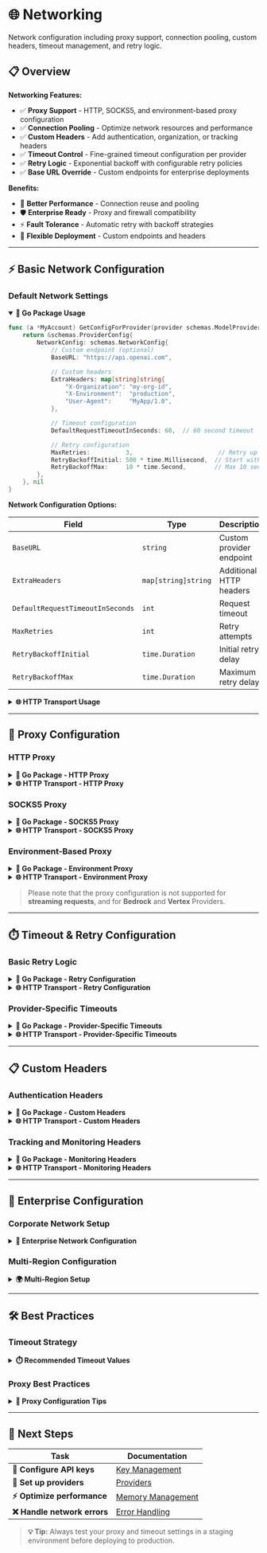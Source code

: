 # 🌐 Networking

Network configuration including proxy support, connection pooling, custom headers, timeout management, and retry logic.

## 📋 Overview

**Networking Features:**

- ✅ **Proxy Support** - HTTP, SOCKS5, and environment-based proxy configuration
- ✅ **Connection Pooling** - Optimize network resources and performance
- ✅ **Custom Headers** - Add authentication, organization, or tracking headers
- ✅ **Timeout Control** - Fine-grained timeout configuration per provider
- ✅ **Retry Logic** - Exponential backoff with configurable retry policies
- ✅ **Base URL Override** - Custom endpoints for enterprise deployments

**Benefits:**

- 🚀 **Better Performance** - Connection reuse and pooling
- 🛡️ **Enterprise Ready** - Proxy and firewall compatibility
- ⚡ **Fault Tolerance** - Automatic retry with backoff strategies
- 🔧 **Flexible Deployment** - Custom endpoints and headers

---

## ⚡ Basic Network Configuration

### Default Network Settings

<details open>
<summary><strong>🔧 Go Package Usage</strong></summary>

```go
func (a *MyAccount) GetConfigForProvider(provider schemas.ModelProvider) (*schemas.ProviderConfig, error) {
    return &schemas.ProviderConfig{
        NetworkConfig: schemas.NetworkConfig{
            // Custom endpoint (optional)
            BaseURL: "https://api.openai.com",

            // Custom headers
            ExtraHeaders: map[string]string{
                "X-Organization": "my-org-id",
                "X-Environment":  "production",
                "User-Agent":     "MyApp/1.0",
            },

            // Timeout configuration
            DefaultRequestTimeoutInSeconds: 60,  // 60 second timeout

            // Retry configuration
            MaxRetries:          3,                        // Retry up to 3 times
            RetryBackoffInitial: 500 * time.Millisecond,  // Start with 500ms
            RetryBackoffMax:     10 * time.Second,        // Max 10 seconds
        },
    }, nil
}
```

**Network Configuration Options:**

| Field                            | Type                | Description              | Default          |
| -------------------------------- | ------------------- | ------------------------ | ---------------- |
| `BaseURL`                        | `string`            | Custom provider endpoint | Provider default |
| `ExtraHeaders`                   | `map[string]string` | Additional HTTP headers  | `{}`             |
| `DefaultRequestTimeoutInSeconds` | `int`               | Request timeout          | `30`             |
| `MaxRetries`                     | `int`               | Retry attempts           | `0`              |
| `RetryBackoffInitial`            | `time.Duration`     | Initial retry delay      | `500ms`          |
| `RetryBackoffMax`                | `time.Duration`     | Maximum retry delay      | `5s`             |

</details>

<details>
<summary><strong>🌐 HTTP Transport Usage</strong></summary>

**Configuration (`config.json`):**

```json
{
  "providers": {
    "openai": {
      "keys": [
        {
          "value": "env.OPENAI_API_KEY",
          "models": ["gpt-4o-mini"],
          "weight": 1.0
        }
      ],
      "network_config": {
        "base_url": "https://api.openai.com",
        "extra_headers": {
          "X-Organization-ID": "org-123",
          "X-Environment": "production",
          "User-Agent": "MyApp/1.0"
        },
        "default_request_timeout_in_seconds": 30,
        "max_retries": 1,
        "retry_backoff_initial_ms": 100,
        "retry_backoff_max_ms": 2000
      }
    }
  }
}
```

</details>

---

## 🔗 Proxy Configuration

### HTTP Proxy

<details>
<summary><strong>🔧 Go Package - HTTP Proxy</strong></summary>

```go
func (a *MyAccount) GetConfigForProvider(provider schemas.ModelProvider) (*schemas.ProviderConfig, error) {
    return &schemas.ProviderConfig{
        ProxyConfig: &schemas.ProxyConfig{
            Type:     schemas.HttpProxy,
            URL:      "http://proxy.company.com:8080",
            Username: "proxy-user",     // Optional authentication
            Password: "proxy-pass",     // Optional authentication
        },
        NetworkConfig: schemas.NetworkConfig{
            DefaultRequestTimeoutInSeconds: 45,  // Increase timeout for proxy
        },
    }, nil
}
```

**Proxy Configuration Options:**

| Field      | Type        | Description                  | Required |
| ---------- | ----------- | ---------------------------- | -------- |
| `Type`     | `ProxyType` | Proxy type (http/socks5/env) | ✅       |
| `URL`      | `string`    | Proxy server URL             | ✅       |
| `Username` | `string`    | Proxy authentication user    | ❌       |
| `Password` | `string`    | Proxy authentication pass    | ❌       |

</details>

<details>
<summary><strong>🌐 HTTP Transport - HTTP Proxy</strong></summary>

```json
{
  "providers": {
    "openai": {
      "keys": [
        {
          "value": "env.OPENAI_API_KEY",
          "models": ["gpt-4o-mini"],
          "weight": 1.0
        }
      ],
      "proxy_config": {
        "type": "http",
        "url": "http://proxy.company.com:8080",
        "username": "proxy-user",
        "password": "proxy-pass"
      },
      "network_config": {
        "default_request_timeout_in_seconds": 45
      }
    }
  }
}
```

</details>

### SOCKS5 Proxy

<details>
<summary><strong>🔧 Go Package - SOCKS5 Proxy</strong></summary>

```go
func (a *MyAccount) GetConfigForProvider(provider schemas.ModelProvider) (*schemas.ProviderConfig, error) {
    return &schemas.ProviderConfig{
        ProxyConfig: &schemas.ProxyConfig{
            Type:     schemas.Socks5Proxy,
            URL:      "socks5://proxy.company.com:1080",
            Username: "socks-user",     // Optional
            Password: "socks-pass",     // Optional
        },
    }, nil
}
```

</details>

<details>
<summary><strong>🌐 HTTP Transport - SOCKS5 Proxy</strong></summary>

```json
{
  "providers": {
    "openai": {
      "proxy_config": {
        "type": "socks5",
        "url": "socks5://proxy.company.com:1080",
        "username": "socks-user",
        "password": "socks-pass"
      }
    }
  }
}
```

</details>

### Environment-Based Proxy

<details>
<summary><strong>🔧 Go Package - Environment Proxy</strong></summary>

```go
func (a *MyAccount) GetConfigForProvider(provider schemas.ModelProvider) (*schemas.ProviderConfig, error) {
    return &schemas.ProviderConfig{
        ProxyConfig: &schemas.ProxyConfig{
            Type: schemas.EnvProxy,
            // Automatically uses HTTP_PROXY, HTTPS_PROXY, NO_PROXY environment variables
        },
    }, nil
}
```

**Environment Variables:**

```bash
export HTTP_PROXY=http://proxy.company.com:8080
export HTTPS_PROXY=https://proxy.company.com:8443
export NO_PROXY=localhost,127.0.0.1,.company.com
```

</details>

<details>
<summary><strong>🌐 HTTP Transport - Environment Proxy</strong></summary>

```json
{
  "providers": {
    "openai": {
      "proxy_config": {
        "type": "env"
      }
    }
  }
}
```

**Environment Variables:**

```bash
export HTTP_PROXY=http://proxy.company.com:8080
export HTTPS_PROXY=https://proxy.company.com:8443
export NO_PROXY=localhost,127.0.0.1,.company.com
```

</details>

> Please note that the proxy configuration is not supported for **streaming requests**, and for **Bedrock** and **Vertex** Providers.

---

## ⏱️ Timeout & Retry Configuration

### Basic Retry Logic

<details>
<summary><strong>🔧 Go Package - Retry Configuration</strong></summary>

```go
func (a *MyAccount) GetConfigForProvider(provider schemas.ModelProvider) (*schemas.ProviderConfig, error) {
    return &schemas.ProviderConfig{
        NetworkConfig: schemas.NetworkConfig{
            // Timeout settings
            DefaultRequestTimeoutInSeconds: 30,

            // Retry settings with exponential backoff
            MaxRetries:          3,                         // Retry up to 3 times
            RetryBackoffInitial: 500 * time.Millisecond,   // Start with 500ms
            RetryBackoffMax:     10 * time.Second,         // Cap at 10 seconds
        },
    }, nil
}
```

**Retry Logic:**

```text
Attempt 1: Request fails
Wait: 500ms (initial backoff)

Attempt 2: Request fails
Wait: 1000ms (2x backoff)

Attempt 3: Request fails
Wait: 2000ms (2x backoff)

Attempt 4: Request fails
Give up after 3 retries
```

</details>

<details>
<summary><strong>🌐 HTTP Transport - Retry Configuration</strong></summary>

```json
{
  "providers": {
    "openai": {
      "network_config": {
        "default_request_timeout_in_seconds": 30,
        "max_retries": 3,
        "retry_backoff_initial_ms": 500,
        "retry_backoff_max_ms": 10000
      }
    }
  }
}
```

</details>

### Provider-Specific Timeouts

<details>
<summary><strong>🔧 Go Package - Provider-Specific Timeouts</strong></summary>

```go
func (a *MyAccount) GetConfigForProvider(provider schemas.ModelProvider) (*schemas.ProviderConfig, error) {
    switch provider {
    case schemas.OpenAI:
        return &schemas.ProviderConfig{
            NetworkConfig: schemas.NetworkConfig{
                DefaultRequestTimeoutInSeconds: 30,  // Fast timeout for OpenAI
                MaxRetries: 2,
            },
        }, nil
    case schemas.Anthropic:
        return &schemas.ProviderConfig{
            NetworkConfig: schemas.NetworkConfig{
                DefaultRequestTimeoutInSeconds: 60,  // Longer timeout for Claude
                MaxRetries: 3,
            },
        }, nil
    case schemas.Bedrock:
        return &schemas.ProviderConfig{
            NetworkConfig: schemas.NetworkConfig{
                DefaultRequestTimeoutInSeconds: 120, // Longest timeout for Bedrock
                MaxRetries: 1,                       // Fewer retries for AWS
            },
        }, nil
    }
    return &schemas.ProviderConfig{}, nil
}
```

</details>

<details>
<summary><strong>🌐 HTTP Transport - Provider-Specific Timeouts</strong></summary>

```json
{
  "providers": {
    "openai": {
      "network_config": {
        "default_request_timeout_in_seconds": 30,
        "max_retries": 2
      }
    },
    "anthropic": {
      "network_config": {
        "default_request_timeout_in_seconds": 60,
        "max_retries": 3
      }
    },
    "bedrock": {
      "network_config": {
        "default_request_timeout_in_seconds": 120,
        "max_retries": 1
      }
    }
  }
}
```

</details>

---

## 📋 Custom Headers

### Authentication Headers

<details>
<summary><strong>🔧 Go Package - Custom Headers</strong></summary>

```go
func (a *MyAccount) GetConfigForProvider(provider schemas.ModelProvider) (*schemas.ProviderConfig, error) {
    switch provider {
    case schemas.OpenAI:
        return &schemas.ProviderConfig{
            NetworkConfig: schemas.NetworkConfig{
                ExtraHeaders: map[string]string{
                    "OpenAI-Organization": os.Getenv("OPENAI_ORG_ID"),
                    "OpenAI-Project":      os.Getenv("OPENAI_PROJECT_ID"),
                    "User-Agent":          "MyApp/1.0.0",
                    "X-Request-ID":        generateRequestID(),
                },
            },
        }, nil
    case schemas.Anthropic:
        return &schemas.ProviderConfig{
            NetworkConfig: schemas.NetworkConfig{
                ExtraHeaders: map[string]string{
                    "User-Agent":       "MyApp/1.0.0",
                    "X-Source":         "bifrost-gateway",
                    "anthropic-version": "2023-06-01",
                },
            },
        }, nil
    }
    return &schemas.ProviderConfig{}, nil
}

func generateRequestID() string {
    return fmt.Sprintf("req_%d", time.Now().UnixNano())
}
```

</details>

<details>
<summary><strong>🌐 HTTP Transport - Custom Headers</strong></summary>

```json
{
  "providers": {
    "openai": {
      "network_config": {
        "extra_headers": {
          "OpenAI-Organization": "org-your-org-id",
          "OpenAI-Project": "proj-your-project-id",
          "User-Agent": "MyApp/1.0.0",
          "X-Source": "bifrost-gateway"
        }
      }
    },
    "anthropic": {
      "network_config": {
        "extra_headers": {
          "User-Agent": "MyApp/1.0.0",
          "X-Source": "bifrost-gateway",
          "anthropic-version": "2023-06-01"
        }
      }
    }
  }
}
```

</details>

### Tracking and Monitoring Headers

<details>
<summary><strong>🔧 Go Package - Monitoring Headers</strong></summary>

```go
func (a *MyAccount) GetConfigForProvider(provider schemas.ModelProvider) (*schemas.ProviderConfig, error) {
    return &schemas.ProviderConfig{
        NetworkConfig: schemas.NetworkConfig{
            ExtraHeaders: map[string]string{
                // Tracking headers
                "X-Request-ID":     generateRequestID(),
                "X-Session-ID":     getSessionID(),
                "X-User-ID":        getUserID(),
                "X-Environment":    os.Getenv("ENVIRONMENT"),

                // Application metadata
                "X-App-Version":    "1.2.3",
                "X-Build-Hash":     getBuildHash(),
                "X-Deployment-ID":  getDeploymentID(),

                // Monitoring
                "X-Trace-ID":       getTraceID(),
                "X-Span-ID":        getSpanID(),
            },
        },
    }, nil
}
```

</details>

<details>
<summary><strong>🌐 HTTP Transport - Monitoring Headers</strong></summary>

```json
{
  "providers": {
    "openai": {
      "network_config": {
        "extra_headers": {
          "X-Environment": "production",
          "X-App-Version": "1.2.3",
          "X-Build-Hash": "abc123def",
          "X-Deployment-ID": "deploy-456",
          "X-Source": "bifrost-gateway"
        }
      }
    }
  }
}
```

</details>

---

## 🔧 Enterprise Configuration

### Corporate Network Setup

<details>
<summary><strong>🏢 Enterprise Network Configuration</strong></summary>

**Go Package - Enterprise Setup:**

```go
func (a *MyAccount) GetConfigForProvider(provider schemas.ModelProvider) (*schemas.ProviderConfig, error) {
    return &schemas.ProviderConfig{
        // Corporate proxy
        ProxyConfig: &schemas.ProxyConfig{
            Type:     schemas.HttpProxy,
            URL:      "http://corporate-proxy.company.com:8080",
            Username: os.Getenv("PROXY_USER"),
            Password: os.Getenv("PROXY_PASS"),
        },

        NetworkConfig: schemas.NetworkConfig{
            // Conservative timeouts for corporate networks
            DefaultRequestTimeoutInSeconds: 90,

            // Corporate headers
            ExtraHeaders: map[string]string{
                "X-Corporate-ID":   os.Getenv("CORP_ID"),
                "X-Department":     "AI-Team",
                "X-Cost-Center":    "CC-123",
                "X-Compliance":     "SOC2-Type2",
            },

            // Aggressive retry for unreliable corporate networks
            MaxRetries:          5,
            RetryBackoffInitial: 1 * time.Second,
            RetryBackoffMax:     30 * time.Second,
        },
    }, nil
}
```

**HTTP Transport - Enterprise Setup:**

```json
{
  "providers": {
    "openai": {
      "proxy_config": {
        "type": "http",
        "url": "http://corporate-proxy.company.com:8080",
        "username": "env.PROXY_USER",
        "password": "env.PROXY_PASS"
      },
      "network_config": {
        "default_request_timeout_in_seconds": 90,
        "extra_headers": {
          "X-Corporate-ID": "corp-123",
          "X-Department": "AI-Team",
          "X-Cost-Center": "CC-123",
          "X-Compliance": "SOC2-Type2"
        },
        "max_retries": 5,
        "retry_backoff_initial_ms": 1000,
        "retry_backoff_max_ms": 30000
      }
    }
  }
}
```

</details>

### Multi-Region Configuration

<details>
<summary><strong>🌍 Multi-Region Setup</strong></summary>

**Go Package - Regional Endpoints:**

```go
func (a *MyAccount) GetConfigForProvider(provider schemas.ModelProvider) (*schemas.ProviderConfig, error) {
    region := os.Getenv("DEPLOYMENT_REGION")

    switch provider {
    case schemas.OpenAI:
        // Use regional endpoints for better latency
        baseURL := "https://api.openai.com"
        if region == "eu-west-1" {
            baseURL = "https://api.openai.com"  // OpenAI doesn't have regional endpoints
        }

        return &schemas.ProviderConfig{
            NetworkConfig: schemas.NetworkConfig{
                BaseURL: baseURL,
                ExtraHeaders: map[string]string{
                    "X-Region":           region,
                    "X-Preferred-Region": "eu-west-1",
                },
            },
        }, nil

    case schemas.Bedrock:
        // Use actual AWS regions
        bedrockRegion := "us-east-1"
        if region == "eu-west-1" {
            bedrockRegion = "eu-west-1"
        }

        return &schemas.ProviderConfig{
            MetaConfig: map[string]interface{}{
                "region": bedrockRegion,
            },
        }, nil
    }

    return &schemas.ProviderConfig{}, nil
}
```

</details>

---

## 🛠️ Best Practices

### Timeout Strategy

<details>
<summary><strong>⏱️ Recommended Timeout Values</strong></summary>

| Use Case             | Timeout | Max Retries | Initial Backoff |
| -------------------- | ------- | ----------- | --------------- |
| **Interactive Chat** | 30s     | 2           | 500ms           |
| **Batch Processing** | 120s    | 5           | 1s              |
| **Real-time API**    | 15s     | 1           | 250ms           |
| **Background Jobs**  | 300s    | 3           | 2s              |

```go
// Example: Interactive chat configuration
func getInteractiveChatConfig() *schemas.ProviderConfig {
    return &schemas.ProviderConfig{
        NetworkConfig: schemas.NetworkConfig{
            DefaultRequestTimeoutInSeconds: 30,
            MaxRetries:                     2,
            RetryBackoffInitial:            500 * time.Millisecond,
            RetryBackoffMax:                5 * time.Second,
        },
    }
}
```

</details>

### Proxy Best Practices

<details>
<summary><strong>🔗 Proxy Configuration Tips</strong></summary>

**Corporate Environment:**

```bash
# Set proxy environment variables
export HTTP_PROXY=http://proxy.corp.com:8080
export HTTPS_PROXY=http://proxy.corp.com:8080
export NO_PROXY=localhost,127.0.0.1,*.corp.com

# Test proxy connectivity
curl -v --proxy $HTTP_PROXY https://api.openai.com/v1/models
```

**Docker Environment:**

```dockerfile
# Pass proxy settings to container
ENV HTTP_PROXY=http://proxy.company.com:8080
ENV HTTPS_PROXY=http://proxy.company.com:8080
ENV NO_PROXY=localhost,127.0.0.1
```

</details>

---

## 🎯 Next Steps

| **Task**                     | **Documentation**                         |
| ---------------------------- | ----------------------------------------- |
| **🔑 Configure API keys**    | [Key Management](key-management.md)       |
| **🔗 Set up providers**      | [Providers](providers.md)                 |
| **⚡ Optimize performance**  | [Memory Management](memory-management.md) |
| **❌ Handle network errors** | [Error Handling](errors.md)               |

> **💡 Tip:** Always test your proxy and timeout settings in a staging environment before deploying to production.
